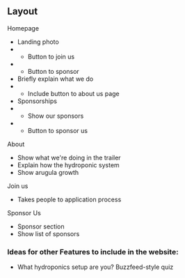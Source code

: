## Layout

Homepage
- Landing photo 
- - Button to join us
- - Button to sponsor
- Briefly explain what we do
- - Include button to about us page
- Sponsorships
- - Show our sponsors
- - Button to sponsor us

About
- Show what we're doing in the trailer
- Explain how the hydroponic system
- Show arugula growth

Join us
- Takes people to application process

Sponsor Us
- Sponsor section
- Show list of sponsors


### Ideas for other Features to include in the website:

- What hydroponics setup are you? Buzzfeed-style quiz
